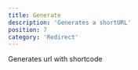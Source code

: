 ```yaml
---
title: Generate
description: 'Generates a shortURL'
position: 7
category: 'Redirect'
---
```


Generates url with shortcode
